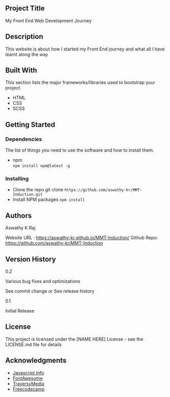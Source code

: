 ## Project Title

My Front End Web Development Journey

## Description

This website is about how I started my Front End journey and what all I have learnt along the way

## Built With

This section lists the major frameworks/libraries used to bootstrap your project.

- HTML
- CSS
- SCSS

## Getting Started

### Dependencies

The list of things you need to use the software and how to install them.

- npm  
   `npm install npm@latest -g`

### Installing

- Clone the repo
  git clone `https://github.com/aswathy-kr/MMT-Induction.git`
- Install NPM packages
  `npm install`

## Authors

Aswathy K Raj

Website URL : https://aswathy-kr.github.io/MMT-Induction/
Github Repo: https://github.com/aswathy-kr/MMT-Induction

## Version History

0.2

Various bug fixes and optimizations

See commit change or See release history

0.1

Initial Release

## License

This project is licensed under the [NAME HERE] License - see the LICENSE.md file for details

## Acknowledgments

- [Javascript Info](https://javascript.info/)
- [FontAwesome](https://fontawesome.com/)
- [TraversyMedia](https://www.traversymedia.com/)
- [Freecodecamp](https://www.freecodecamp.org/learn/)
